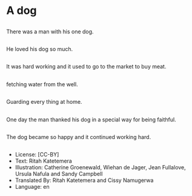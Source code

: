 # A dog

##
There was a man with his one
dog.

##
He loved his dog so much.

##
It was hard working and it used to go to the market to buy meat.

##
fetching water from the well.

##
Guarding every thing at home.

##
One day the man thanked his dog in a special
way for being faithful.

##
The dog became so happy and
it continued working hard.

##
* License: [CC-BY]
* Text: Ritah Katetemera
* Illustration: Catherine Groenewald, Wiehan de Jager, Jean Fullalove, Ursula Nafula and Sandy Campbell
* Translated By: Ritah Katetemera and Cissy Namugerwa
* Language: en
